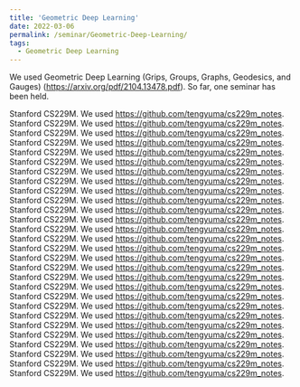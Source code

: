```yaml
---
title: 'Geometric Deep Learning'
date: 2022-03-06
permalink: /seminar/Geometric-Deep-Learning/
tags:
  - Geometric Deep Learning
---
```


We used Geometric Deep Learning (Grips, Groups, Graphs, Geodesics, and Gauges) (https://arxiv.org/pdf/2104.13478.pdf). So far, one seminar has been held.


Stanford CS229M. We used https://github.com/tengyuma/cs229m_notes. 
Stanford CS229M. We used https://github.com/tengyuma/cs229m_notes. 
Stanford CS229M. We used https://github.com/tengyuma/cs229m_notes. 
Stanford CS229M. We used https://github.com/tengyuma/cs229m_notes. 
Stanford CS229M. We used https://github.com/tengyuma/cs229m_notes. 
Stanford CS229M. We used https://github.com/tengyuma/cs229m_notes. 
Stanford CS229M. We used https://github.com/tengyuma/cs229m_notes. 
Stanford CS229M. We used https://github.com/tengyuma/cs229m_notes. 
Stanford CS229M. We used https://github.com/tengyuma/cs229m_notes. 
Stanford CS229M. We used https://github.com/tengyuma/cs229m_notes. 
Stanford CS229M. We used https://github.com/tengyuma/cs229m_notes. 
Stanford CS229M. We used https://github.com/tengyuma/cs229m_notes. 
Stanford CS229M. We used https://github.com/tengyuma/cs229m_notes. 
Stanford CS229M. We used https://github.com/tengyuma/cs229m_notes. 
Stanford CS229M. We used https://github.com/tengyuma/cs229m_notes. 
Stanford CS229M. We used https://github.com/tengyuma/cs229m_notes. 
Stanford CS229M. We used https://github.com/tengyuma/cs229m_notes. 
Stanford CS229M. We used https://github.com/tengyuma/cs229m_notes. 
Stanford CS229M. We used https://github.com/tengyuma/cs229m_notes. 
Stanford CS229M. We used https://github.com/tengyuma/cs229m_notes. 
Stanford CS229M. We used https://github.com/tengyuma/cs229m_notes. 
Stanford CS229M. We used https://github.com/tengyuma/cs229m_notes. 
Stanford CS229M. We used https://github.com/tengyuma/cs229m_notes. 
Stanford CS229M. We used https://github.com/tengyuma/cs229m_notes. 
Stanford CS229M. We used https://github.com/tengyuma/cs229m_notes. 
Stanford CS229M. We used https://github.com/tengyuma/cs229m_notes. 
Stanford CS229M. We used https://github.com/tengyuma/cs229m_notes. 
Stanford CS229M. We used https://github.com/tengyuma/cs229m_notes. 
